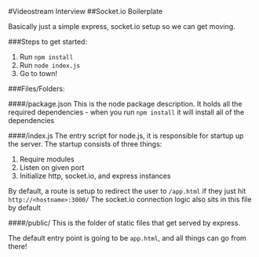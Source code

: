 #Videostream Interview
##Socket.io Boilerplate

Basically just a simple express, socket.io setup so we can get moving.

###Steps to get started:
1. Run `npm install`
2. Run `node index.js`
3. Go to town!


###Files/Folders:

####/package.json
This is the node package description. It holds all the required dependencies - 
when you run `npm install` it will install all of the dependencies

####/index.js
The entry script for node.js, it is responsible for startup up the server.
The startup consists of three things:
1. Require modules
2. Listen on given port
3. Initialize http, socket.io, and express instances

By default, a route is setup to redirect the user to `/app.html` if they just hit `http://<hostname>:3000/`
The socket.io connection logic also sits in this file by default

####/public/
This is the folder of static files that get served by express.

The default entry point is going to be `app.html`, and all things can go from there!
